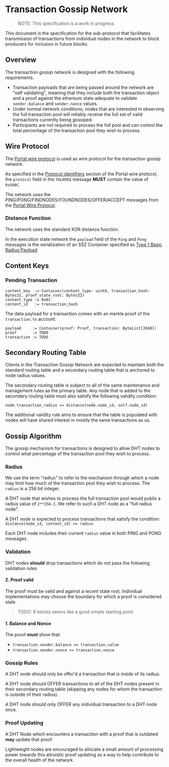 # Transaction Gossip Network

> NOTE: This specification is a work in progress.

This document is the specification for the sub-protocol that facilitates transmission of transactions from individual nodes in the network to block producers for inclusion in future blocks.

## Overview

The transaction gossip network is designed with the following requirements.

- Transaction payloads that are being passed around the network are "self validating", meaning that they include both the transaction object and a proof against the ethereum state adequate to validate `sender.balance` and `sender.nonce` values.
- Under normal network conditions, nodes that are interested in observing the full transaction pool will reliably receive the full set of valid transactions currently being gossiped.
- Participants are not required to process the full pool and can control the total percentage of the transaction pool they wish to process.


## Wire Protocol

The [Portal wire protocol](./portal-wire-protocol.md) is used as wire protocol for the transaction gossip network.

As specified in the [Protocol identifiers](./portal-wire-protocol.md#protocol-identifiers) section of the Portal wire protocol, the `protocol` field in the `TALKREQ` message **MUST** contain the value of `0x500C`.

The network uses the PING/PONG/FINDNODES/FOUNDNODES/OFFER/ACCEPT messages from the [Portal Wire Protocol](./portal-wire-protocol.md).


### Distance Function

The network uses the standard XOR distance function.

In the execution state network the `payload` field of the `Ping` and `Pong` messages is the serialization of an SSZ Container specified as [Type 1 Basic Radius Payload](../ping-extensions/extensions/type-1.md)

## Content Keys

### Pending Transaction

```
content_key  := Container(content_type: uint8, transaction_hash: Bytes32, proof_state_root: Bytes32)
content_type := 0x01
content_id   := transaction_hash
```

The data payload for a transaction comes with an merkle proof of the `transaction.to` account.

```
payload     := Container(proof: Proof, transaction: ByteList[2048])
proof       := TODO
transaction := TODO
```

## Secondary Routing Table

Clients in the Transaction Gossip Network are expected to maintain both the standard routing table and a secondary routing table that is anchored to node radius values.

The secondary routing table is subject to all of the same maintenance and management rules as the primary table.  Any node that is added to the secondary routing table must also satisfy the following validity condition:

```
node.transaction_radius >= distance(node.node_id, self.node_id)
```

The additional validity rule aims to ensure that the table is populated with nodes will have shared interest in mostly the same transactions as us.


## Gossip Algorithm

The gossip mechanism for transactions is designed to allow DHT nodes to control what percentage of the transaction pool they wish to process.

### Radius

We use the term "radius" to refer to the mechanism through which a node may limit how much of the transaction pool they wish to process.  The `radius` is a 256 bit integer.  

A DHT node that wishes to process the full transaction pool would publis a radius value of `2**256-1`. We refer to such a DHT node as a "full radius node".

A DHT node is expected to process transactions that satisfy the condition: `distance(node_id, content_id) <= radius`

Each DHT node includes their current `radius` value in both PING and PONG messages.


### Validation

DHT nodes **should** drop transactions which do not pass the following validation rules


#### 2. Proof valid

The proof must be valid and against a *recent* state root. Individual implementations may choose the boundary for which a proof is considered stale.

> TODO: 8 blocks seems like a good simple starting point

#### 1. Balance and Nonce

The proof **must** show that:

- `transaction.sender.balance >= transaction.value`
- `transaction.sender.nonce >= transaction.nonce`

### Gossip Rules

A DHT node should only be offer'd a transaction that is inside of its radius.

A DHT node should OFFER transactions to all of the DHT nodes present in their secondary routing table (skipping any nodes for whom the transaction is outside of their radius).

A DHT node should only OFFER any individual transaction to a DHT node once.


### Proof Updating

A DHT Node which encounters a transaction with a proof that is outdated **may** update that proof.

Lightweight nodes are encouraged to allocate a small amount of processing power towards this altruistic proof updating as a way to help contribute to the overall health of the network.
